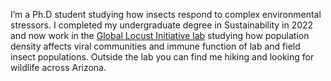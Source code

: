 I’m a Ph.D student studying how insects respond to complex environmental stressors. I completed my undergraduate degree in Sustainability in 2022 and now work in the [Global Locust Initiative lab](https://globalfutures.asu.edu/global-locust-initiative/) studying how population density affects viral communities and immune function of lab and field insect populations. Outside the lab you can find me hiking and looking for wildlife across Arizona.